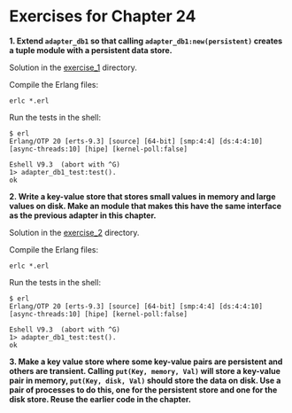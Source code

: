 # Exercises for Chapter 24

**1. Extend `adapter_db1` so that calling `adapter_db1:new(persistent)` creates a tuple module with a persistent data store.**

Solution in the [exercise_1](exercise_1/) directory.

Compile the Erlang files:

```
erlc *.erl
```

Run the tests in the shell:

```
$ erl
Erlang/OTP 20 [erts-9.3] [source] [64-bit] [smp:4:4] [ds:4:4:10] [async-threads:10] [hipe] [kernel-poll:false]

Eshell V9.3  (abort with ^G)
1> adapter_db1_test:test().
ok
```

**2. Write a key-value store that stores small values in memory and large values on disk. Make an module that makes this have the same interface as the previous adapter in this chapter.**

Solution in the [exercise_2](exercise_2/) directory.

Compile the Erlang files:

```
erlc *.erl
```

Run the tests in the shell:

```
$ erl
Erlang/OTP 20 [erts-9.3] [source] [64-bit] [smp:4:4] [ds:4:4:10] [async-threads:10] [hipe] [kernel-poll:false]

Eshell V9.3  (abort with ^G)
1> adapter_db1_test:test().
ok
```

**3. Make a key value store where some key-value pairs are persistent and others are transient. Calling `put(Key, memory, Val)` will store a key-value pair in memory, `put(Key, disk, Val)` should store the data on disk. Use a pair of processes to do this, one for the persistent store and one for the disk store. Reuse the earlier code in the chapter.**
